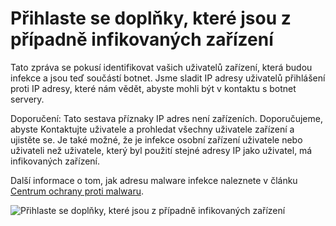 <properties
    pageTitle="Přihlaste se doplňky, které jsou z případně infikovaných zařízení"
    description="Sestava obsahující znak při pokusech, které byly provedeny ze zařízení, na kterých může běžet některá malware (doporučeno)."
    services="active-directory"
    documentationCenter=""
    authors="SSalahAhmed"
    manager="gchander"
    editor=""/>

<tags
    ms.service="active-directory"
    ms.workload="identity"
    ms.tgt_pltfrm="na"
    ms.devlang="na"
    ms.topic="article"
    ms.date="03/04/2016"
    ms.author="saah;kenhoff"/>


# <a name="sign-ins-from-possibly-infected-devices"></a>Přihlaste se doplňky, které jsou z případně infikovaných zařízení
Tato zpráva se pokusí identifikovat vašich uživatelů zařízení, která budou infekce a jsou teď součástí botnet. Jsme sladit IP adresy uživatelů přihlášení proti IP adresy, které nám vědět, abyste mohli být v kontaktu s botnet servery.

Doporučení: Tato sestava příznaky IP adres není zařízeních. Doporučujeme, abyste Kontaktujte uživatele a prohledat všechny uživatele zařízení a ujistěte se. Je také možné, že je infekce osobní zařízení uživatele nebo uživateli než uživatele, který byl použití stejné adresy IP jako uživatel, má infikovaných zařízení.

Další informace o tom, jak adresu malware infekce naleznete v článku [Centrum ochrany proti malwaru](http://go.microsoft.com/fwlink/?linkid=335773).

![Přihlaste se doplňky, které jsou z případně infikovaných zařízení](./media/active-directory-reporting-sign-ins-from-possibly-infected-devices/signInsFromPossiblyInfectedDevices.PNG)
